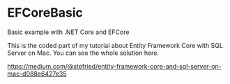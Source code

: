 # EFCoreBasic

Basic example with .NET Core and EFCore

This is the coded part of my tutorial about Entity Framework Core with SQL Server on Mac. You can see the whole solution here.

https://medium.com/@stefried/entity-framework-core-and-sql-server-on-mac-d088e6427e35
